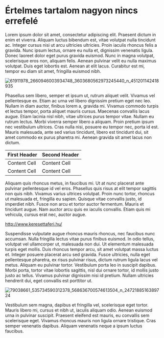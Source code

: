 # Értelmes tartalom nagyon nincs errefelé

Lorem ipsum dolor sit amet, consectetur adipiscing elit. Praesent dictum in enim et viverra. Aliquam luctus bibendum est, vitae volutpat nulla tincidunt ac. Integer cursus nisi ut arcu ultricies ultricies. Proin iaculis rhoncus felis a gravida. Nunc ipsum lectus, ornare eu nulla et, dignissim venenatis ligula. Donec laoreet dolor eget purus gravida euismod. Nunc in magna volutpat, scelerisque eros non, aliquam felis. Aenean pulvinar velit eu nulla maximus volutpat. Duis eget lobortis est. Aenean at elit lacus. Curabitur est mi, tempor eu diam sit amet, fringilla euismod nibh.

![61911978_2660946003934748_3603680562973245440_n_451201142418935](https://user-images.githubusercontent.com/108583954/177007379-72c4f5cb-c1ba-4a11-9c47-d74c9955ecae.png)

Phasellus sem libero, semper et ipsum ut, rutrum aliquet velit. Vivamus vel pellentesque ex. Etiam ac urna vel libero dignissim pretium eget nec leo. Nullam in diam auctor, finibus lorem a, gravida mi. Vivamus commodo turpis et lectus tempor, porta aliquet mauris cursus. Maecenas convallis lacus augue. Etiam lacinia nisl nibh, vitae ultrices purus tempor vitae. Nullam eu rutrum lectus. Morbi viverra semper libero a aliquam. Proin pretium ipsum nec vestibulum ultrices. Cras nulla nisi, posuere eu tempor nec, porta id est. Mauris malesuada, ante sed varius tincidunt, libero est tincidunt dui, sit amet commodo ex purus pharetra mi. Aenean gravida sit amet lacus non dictum.


| First Header  | Second Header |
| ------------- | ------------- |
| Content Cell  | Content Cell  |
| Content Cell  | Content Cell  |

Aliquam quis rhoncus metus, in faucibus mi. Ut at nunc placerat ante pulvinar pellentesque id vel eros. Phasellus quis risus at elit tempor sagittis non quis nibh. Vivamus varius ultrices volutpat. Proin nunc tortor, rhoncus ut malesuada et, fringilla eu sapien. Quisque vitae convallis justo, id imperdiet nibh. Fusce non arcu et tortor auctor fermentum. Mauris et tincidunt augue. Nam auctor arcu quis ex iaculis convallis. Etiam quis mi vehicula, cursus erat nec, auctor augue.

http://www.keresettaferi.hu/

Suspendisse vulputate augue rhoncus mauris rhoncus, nec faucibus nunc accumsan. Nulla fringilla lectus vitae purus finibus euismod. In odio tellus, volutpat vel ullamcorper ut, malesuada non dui. Ut elementum malesuada turpis eget mollis. Duis rhoncus tempor arcu, sit amet volutpat massa luctus et. Integer posuere placerat arcu sed gravida. Fusce ultricies, nulla eget pellentesque pharetra, ex risus pulvinar risus, dictum rutrum ligula lacus vel metus. Aliquam eu pulvinar tortor. Vestibulum porta leo in suscipit dapibus. Morbi porta, tortor vitae lobortis sagittis, nisl dui ornare tortor, id mollis justo justo ac tellus. Vivamus pulvinar dignissim nisi id pretium. Nullam ultricies hendrerit dui, eget convallis est porttitor ut.

![79038661_535734590312378_568636700574613504_n_2472188516389724](https://user-images.githubusercontent.com/108583954/177007412-e36ed483-0484-410a-939a-759a44418fbd.jpg)

Vestibulum sem magna, dapibus et fringilla vel, scelerisque eget tortor. Mauris libero mi, cursus et nibh ut, iaculis aliquam odio. Aenean euismod urna in pulvinar suscipit. Praesent eleifend est mauris, eu convallis sem scelerisque eget. Vivamus rhoncus mauris non ligula ornare tristique. Cras semper venenatis dapibus. Aliquam venenatis neque a ipsum luctus faucibus. 

